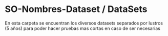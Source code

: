 # SO-Nombres-Dataset / DataSets
En esta carpeta se encuentran los diversos datasets separados por lustros (5 años) para poder hacer pruebas mas cortas en caso de ser necesarias
